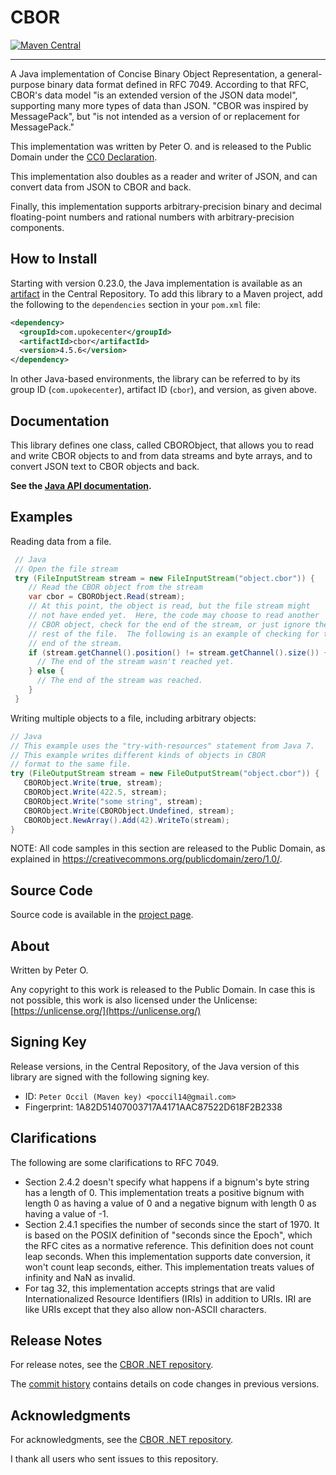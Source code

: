 # CBOR

[![Maven Central](https://img.shields.io/maven-central/v/com.upokecenter/cbor.svg?style=plastic)](https://search.maven.org/#search|ga|1|g%3A%22com.upokecenter%22%20AND%20a%3A%22cbor%22)

---

A Java implementation of Concise Binary Object Representation, a general-purpose binary data format defined in RFC 7049. According to that RFC, CBOR's data model "is an extended version of the JSON data model", supporting many more types of data than JSON. "CBOR was inspired by MessagePack", but "is not intended as a version of or replacement for MessagePack."

This implementation was written by Peter O. and is released to the Public Domain under the [CC0 Declaration](https://creativecommons.org/publicdomain/zero/1.0/).

This implementation also doubles as a reader and writer of JSON, and can convert data from JSON to CBOR and back.

Finally, this implementation supports arbitrary-precision binary and decimal floating-point numbers and rational numbers with arbitrary-precision components.

## How to Install

Starting with version 0.23.0, the Java implementation is available
as an [artifact](https://search.maven.org/#search|ga|1|g%3A%22com.upokecenter%22%20AND%20a%3A%22cbor%22) in the Central Repository. To add this library to a Maven
project, add the following to the `dependencies` section in your `pom.xml` file:

```xml
<dependency>
  <groupId>com.upokecenter</groupId>
  <artifactId>cbor</artifactId>
  <version>4.5.6</version>
</dependency>
```

In other Java-based environments, the library can be referred to by its
group ID (`com.upokecenter`), artifact ID (`cbor`), and version, as given above.

## Documentation

This library defines one class, called CBORObject, that allows you to read and
write CBOR objects to and from data streams and byte arrays, and to convert JSON
text to CBOR objects and back.

**See the [Java API documentation](https://peteroupc.github.io/CBOR/api/).**

## Examples

Reading data from a file.

```java
 // Java
 // Open the file stream
 try (FileInputStream stream = new FileInputStream("object.cbor")) {
    // Read the CBOR object from the stream
    var cbor = CBORObject.Read(stream);
    // At this point, the object is read, but the file stream might
    // not have ended yet.  Here, the code may choose to read another
    // CBOR object, check for the end of the stream, or just ignore the
    // rest of the file.  The following is an example of checking for the
    // end of the stream.
    if (stream.getChannel().position() != stream.getChannel().size()) {
      // The end of the stream wasn't reached yet.
    } else {
      // The end of the stream was reached.
    }
 }
```

Writing multiple objects to a file, including arbitrary objects:

```java
// Java
// This example uses the "try-with-resources" statement from Java 7.
// This example writes different kinds of objects in CBOR
// format to the same file.
try (FileOutputStream stream = new FileOutputStream("object.cbor")) {
   CBORObject.Write(true, stream);
   CBORObject.Write(422.5, stream);
   CBORObject.Write("some string", stream);
   CBORObject.Write(CBORObject.Undefined, stream);
   CBORObject.NewArray().Add(42).WriteTo(stream);
}
```

NOTE: All code samples in this section are released to the Public Domain,
as explained in <https://creativecommons.org/publicdomain/zero/1.0/>.

## Source Code

Source code is available in the [project page](https://github.com/peteroupc/CBOR-Java).

## About

Written by Peter O.

Any copyright to this work is released to the Public Domain.
In case this is not possible, this work is also
licensed under the Unlicense: [https://unlicense.org/](https://unlicense.org/)

## Signing Key

Release versions, in the Central Repository, of the Java version of this library are signed with the following signing key.

- ID: `Peter Occil (Maven key) <poccil14@gmail.com>`
- Fingerprint: 1A82D51407003717A4171AAC87522D618F2B2338

## Clarifications

The following are some clarifications to RFC 7049.

- Section 2.4.2 doesn't specify what happens if a bignum's byte
  string has a length of 0. This implementation treats a positive
  bignum with length 0 as having a value of 0 and a negative
  bignum with length 0 as having a value of -1.
- Section 2.4.1 specifies the number of seconds since the start of 1970. It is
  based on the POSIX definition of "seconds since the Epoch", which
  the RFC cites as a normative reference. This definition does not
  count leap seconds. When this implementation supports date
  conversion, it won't count leap seconds, either. This implementation
  treats values of infinity and NaN as invalid.
- For tag 32, this implementation accepts strings that are valid
  Internationalized Resource Identifiers (IRIs) in addition to URIs.
  IRI are like URIs except that they also allow non-ASCII characters.

## Release Notes

For release notes, see the [CBOR .NET repository](https://github.com/peteroupc/CBOR).

The [commit history](https://github.com/peteroupc/CBOR-Java/commits/master)
contains details on code changes in previous versions.

## Acknowledgments

For acknowledgments, see the [CBOR .NET repository](https://github.com/peteroupc/CBOR).

I thank all users who sent issues to this repository.
